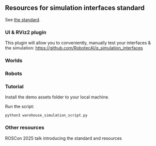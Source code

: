 ## Resources for simulation interfaces standard
See [the standard](https://github.com/ros-simulation/simulation_interfaces).

### UI & RViz2 plugin 
This plugin will allow you to conveniently, manually test your interfaces & the simulation:
https://github.com/RobotecAI/q_simulation_interfaces

### Worlds

### Robots

### Tutorial

Install the demo assets folder to your local machine. 

Run the script: 

`python3 warehouse_simulation_script.py`


### Other resources
ROSCon 2025 talk introducing the standard and resources
